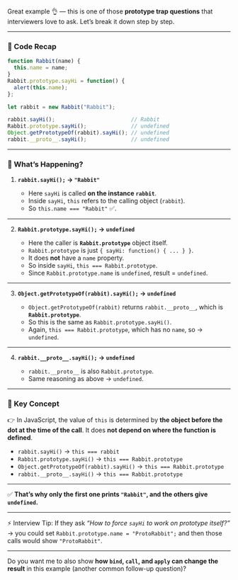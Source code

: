 Great example 👌 — this is one of those **prototype trap questions** that interviewers love to ask.
Let’s break it down step by step.

---

### 🔹 Code Recap

```js
function Rabbit(name) {
  this.name = name;
}
Rabbit.prototype.sayHi = function() {
  alert(this.name);
};

let rabbit = new Rabbit("Rabbit");

rabbit.sayHi();                        // Rabbit
Rabbit.prototype.sayHi();              // undefined
Object.getPrototypeOf(rabbit).sayHi(); // undefined
rabbit.__proto__.sayHi();              // undefined
```

---

### 🔹 What’s Happening?

1. **`rabbit.sayHi();` → `"Rabbit"`**

   * Here `sayHi` is called **on the instance `rabbit`**.
   * Inside `sayHi`, `this` refers to the calling object (`rabbit`).
   * So `this.name === "Rabbit"` ✅.

---

2. **`Rabbit.prototype.sayHi();` → `undefined`**

   * Here the caller is **`Rabbit.prototype`** object itself.
   * `Rabbit.prototype` is just `{ sayHi: function() { ... } }`.
   * It does **not** have a `name` property.
   * So inside `sayHi`, `this === Rabbit.prototype`.
   * Since `Rabbit.prototype.name` is `undefined`, result = `undefined`.

---

3. **`Object.getPrototypeOf(rabbit).sayHi();` → `undefined`**

   * `Object.getPrototypeOf(rabbit)` returns `rabbit.__proto__`, which is **`Rabbit.prototype`**.
   * So this is the same as `Rabbit.prototype.sayHi()`.
   * Again, `this === Rabbit.prototype`, which has no `name`, so → `undefined`.

---

4. **`rabbit.__proto__.sayHi();` → `undefined`**

   * `rabbit.__proto__` is also `Rabbit.prototype`.
   * Same reasoning as above → `undefined`.

---

### 🔹 Key Concept

👉 In JavaScript, the value of `this` is determined by **the object before the dot at the time of the call**.
It does **not depend on where the function is defined**.

* `rabbit.sayHi()` → `this === rabbit`
* `Rabbit.prototype.sayHi()` → `this === Rabbit.prototype`
* `Object.getPrototypeOf(rabbit).sayHi()` → `this === Rabbit.prototype`
* `rabbit.__proto__.sayHi()` → `this === Rabbit.prototype`

---

✅ **That’s why only the first one prints `"Rabbit"`, and the others give `undefined`.**

---

⚡ Interview Tip: If they ask *“How to force `sayHi` to work on prototype itself?”* → you could set `Rabbit.prototype.name = "ProtoRabbit";` and then those calls would show `"ProtoRabbit"`.

---

Do you want me to also show **how `bind`, `call`, and `apply` can change the result** in this example (another common follow-up question)?
